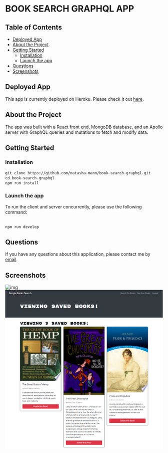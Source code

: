 <h1> BOOK SEARCH GRAPHQL APP </h1>

<h2> Table of Contents </h2>

- [Deployed App](#deployed-app)
- [About the Project](#about-the-project)
- [Getting Started](#getting-started)
  - [Installation](#installation)
  - [Launch the app](#launch-the-app)
- [Questions](#questions)
- [Screenshots](#screenshots)

## Deployed App

This app is currently deployed on Heroku. Please check it out [here](https://hidden-reaches-19410.herokuapp.com/).

## About the Project

The app was built with a React front end, MongoDB database, and an Apollo server with GraphQL queries and mutations to fetch and modify data.

## Getting Started

### Installation

```
git clone https://github.com/natasha-mann/book-search-graphql.git
cd book-search-graphql
npm run install
```

### Launch the app

To run the client and server concurrently, please use the following command:

```

npm run develop

```

## Questions

If you have any questions about this application, please contact me by [email](mailto:natasha.s.mann@gmail.com).

## Screenshots

![img](./screenshot.png)
![img](./repo-img.png)
